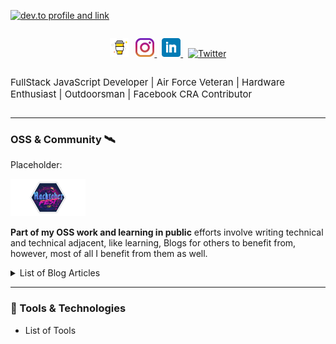<a href="https://dev.to/jacobmgevans"><img src="https://pbs.twimg.com/card_img/1304401467663626241/U_af5EkO?format=jpg&name=small" alt="dev.to profile and link"></a>

<div style="display: flex;
  justify-content: center;">

<a href="https://www.buymeacoffee.com/JacobMGEvans" target="_blank"><img src="./assets/by-me-a-coffee.png" alt="Buy Me A Coffee" height="30" ></a>&nbsp;&nbsp;
<a href="https://www.instagram.com/jacobmgevans"><img alt="Instagram Icon" src="./assets/instagram.jpg" height="30">
</a>&nbsp;
<a href="https://www.linkedin.com/in/jacob-m-g-evans/"><img alt="Linkedin Icon" src="./assets/linkedin.png" height="30">
</a>&nbsp;
[![Twitter](https://img.shields.io/twitter/follow/JacobMGEvans?style=social)](https://twitter.com/JacobMGEvans)
</div>

<div style="display: flex;
  justify-content: center;">

<span style="font-size: 15px">FullStack JavaScript Developer | Air Force Veteran | Hardware Enthusiast | Outdoorsman | Facebook CRA Contributor </span>
</div>

---

<h3> OSS & Community 🛰️</h3>
<article>
Placeholder:

<a href="https://dev.to/jacobmgevans"><img src="./assets/hacktoberfest.png" height="60"/></a> 
</article>

**Part of my OSS work and learning in public** efforts involve writing technical and technical adjacent, like learning, Blogs for others to benefit from, however, most of all I benefit from them as well. 
<details>
<summary>List of Blog Articles </summary>
<br>

 * [JavaScript Resources Podcasts, Books, Videos, and Tutorials](https://dev.to/jacobmgevans/javascript-resources-podcasts-books-videos-and-tutorials-4a6e)
 * [More Podcasts and Video Resources](https://dev.to/jacobmgevans/more-podcasts-and-video-programming-resources-5a8k)
 * [Should you listen to Podcasts?](https://dev.to/jacobmgevans/should-you-listen-to-podcasts-4m5j)
 * [Writing Immutable and Functional JavaScript](https://dev.to/jacobmgevans/writing-immutable-javascript-why-how-3if6)
</details>

---

<h3>🧰 Tools & Technologies</h3>

- List of Tools
<!-- (get gifs, interactive visuals) -->

<!-- [![Jacob's github stats](https://github-readme-stats.vercel.app/api?username=JacobMGEvans)](https://github.com/JacobMGEvans/github-readme-stats) -->
